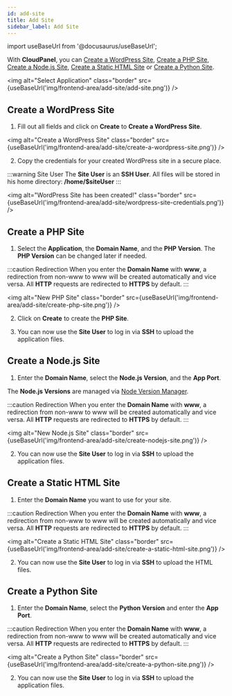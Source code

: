 ```yaml
---
id: add-site
title: Add Site
sidebar_label: Add Site
---
```


import useBaseUrl from '@docusaurus/useBaseUrl';

With **CloudPanel**, you can [Create a WordPress Site](#create-a-wordpress-site), [Create a PHP Site](#create-a-php-site),
[Create a Node.js Site](#create-a-nodejs-site), [Create a Static HTML Site](#create-a-static-html-site) or [Create a Python Site](#create-a-python-site).

<img alt="Select Application" class="border" src={useBaseUrl('img/frontend-area/add-site/add-site.png')} />

## Create a WordPress Site

1. Fill out all fields and click on **Create** to **Create a WordPress Site**.

<img alt="Create a WordPress Site" class="border" src={useBaseUrl('img/frontend-area/add-site/create-a-wordpress-site.png')} />

2. Copy the credentials for your created WordPress site in a secure place.

:::warning Site User
The **Site User** is an **SSH User**. All files will be stored in his home directory: **/home/$siteUser**
:::

<img alt="WordPress Site has been created!" class="border" src={useBaseUrl('img/frontend-area/add-site/wordpress-site-credentials.png')} />

## Create a PHP Site

1. Select the **Application**, the **Domain Name**, and the **PHP Version**. The **PHP Version** can be changed later if needed.

:::caution Redirection
When you enter the **Domain Name** with **www**, a redirection from non-www to www will be created automatically and vice versa.
All **HTTP** requests are redirected to **HTTPS** by default.
:::

<img alt="New PHP Site" class="border" src={useBaseUrl('img/frontend-area/add-site/create-php-site.png')} />

2. Click on **Create** to create the **PHP Site**.

3. You can now use the **Site User** to log in via **SSH** to upload the application files.

## Create a Node.js Site

1. Enter the **Domain Name**, select the **Node.js Version**, and the **App Port**.

The **Node.js Versions** are managed via [Node Version Manager](https://github.com/nvm-sh/nvm).

:::caution Redirection
When you enter the **Domain Name** with **www**, a redirection from non-www to www will be created automatically and vice versa.
All **HTTP** requests are redirected to **HTTPS** by default.
:::

<img alt="New Node.js Site" class="border" src={useBaseUrl('img/frontend-area/add-site/create-nodejs-site.png')} />

2. You can now use the **Site User** to log in via **SSH** to upload the application files.

## Create a Static HTML Site

1. Enter the **Domain Name** you want to use for your site.

:::caution Redirection
When you enter the **Domain Name** with **www**, a redirection from non-www to www will be created automatically and vice versa.
All **HTTP** requests are redirected to **HTTPS** by default.
:::

<img alt="Create a Static HTML Site" class="border" src={useBaseUrl('img/frontend-area/add-site/create-a-static-html-site.png')} />

2. You can now use the **Site User** to log in via **SSH** to upload the HTML files.

## Create a Python Site

1. Enter the **Domain Name**, select the **Python Version** and enter the **App Port**.

:::caution Redirection
When you enter the **Domain Name** with **www**, a redirection from non-www to www will be created automatically and vice versa.
All **HTTP** requests are redirected to **HTTPS** by default.
:::

<img alt="Create a Python Site" class="border" src={useBaseUrl('img/frontend-area/add-site/create-a-python-site.png')} />

2. You can now use the **Site User** to log in via **SSH** to upload the application files.


